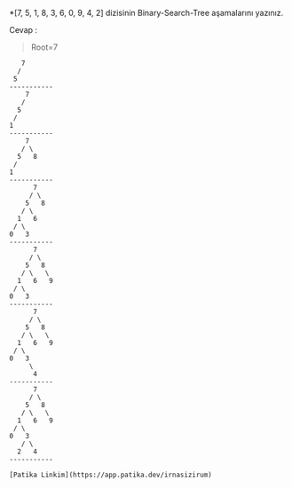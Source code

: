 *[7, 5, 1, 8, 3, 6, 0, 9, 4, 2] dizisinin Binary-Search-Tree aşamalarını yazınız.  

Cevap :  
  
>Root=7

```   
   7  
  /
 5
-----------
    7
   /
  5
 /
1
-----------
    7
   / \
  5   8
 /
1 
-----------
      7
     / \
    5   8
   / \
  1   6
 / \
0   3
-----------
      7
     / \
    5   8
   / \   \
  1   6   9
 / \
0   3
-----------
      7
     / \
    5   8
   / \   \
  1   6   9
 / \
0   3
     \
      4
-----------
      7
     / \
    5   8
   / \   \
  1   6   9
 / \
0   3
   / \
  2   4
-----------

[Patika Linkim](https://app.patika.dev/irnasizirum)